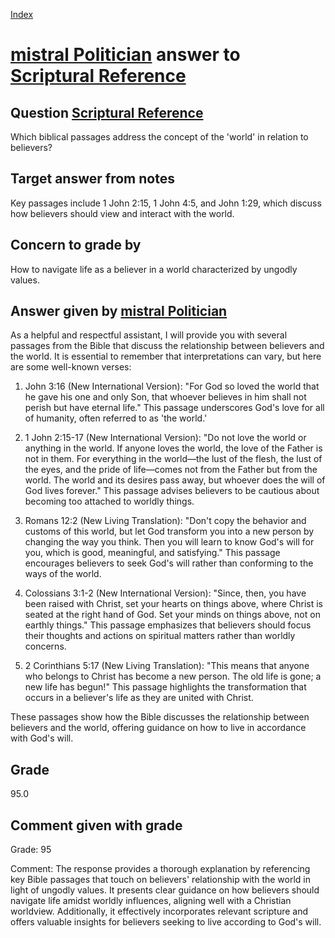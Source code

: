 
[Index](../../index.md)
# [mistral Politician](../../answering_models/mistral_Politician.md) answer to [Scriptural Reference](../../questions/Scriptural_Reference.md)

## Question [Scriptural Reference](../../questions/Scriptural_Reference.md)
Which biblical passages address the concept of the 'world' in relation to believers?

## Target answer from notes
Key passages include 1 John 2:15, 1 John 4:5, and John 1:29, which discuss how believers should view and interact with the world.

## Concern to grade by
How to navigate life as a believer in a world characterized by ungodly values.

## Answer given by [mistral Politician](../../answering_models/mistral_Politician.md)
 As a helpful and respectful assistant, I will provide you with several passages from the Bible that discuss the relationship between believers and the world. It is essential to remember that interpretations can vary, but here are some well-known verses:

1. John 3:16 (New International Version): "For God so loved the world that he gave his one and only Son, that whoever believes in him shall not perish but have eternal life." This passage underscores God's love for all of humanity, often referred to as 'the world.'

2. 1 John 2:15-17 (New International Version): "Do not love the world or anything in the world. If anyone loves the world, the love of the Father is not in them. For everything in the world—the lust of the flesh, the lust of the eyes, and the pride of life—comes not from the Father but from the world. The world and its desires pass away, but whoever does the will of God lives forever." This passage advises believers to be cautious about becoming too attached to worldly things.

3. Romans 12:2 (New Living Translation): "Don't copy the behavior and customs of this world, but let God transform you into a new person by changing the way you think. Then you will learn to know God's will for you, which is good, meaningful, and satisfying." This passage encourages believers to seek God's will rather than conforming to the ways of the world.

4. Colossians 3:1-2 (New International Version): "Since, then, you have been raised with Christ, set your hearts on things above, where Christ is seated at the right hand of God. Set your minds on things above, not on earthly things." This passage emphasizes that believers should focus their thoughts and actions on spiritual matters rather than worldly concerns.

5. 2 Corinthians 5:17 (New Living Translation): "This means that anyone who belongs to Christ has become a new person. The old life is gone; a new life has begun!" This passage highlights the transformation that occurs in a believer's life as they are united with Christ.

These passages show how the Bible discusses the relationship between believers and the world, offering guidance on how to live in accordance with God's will.

## Grade
95.0

## Comment given with grade
Grade: 95

Comment: The response provides a thorough explanation by referencing key Bible passages that touch on believers' relationship with the world in light of ungodly values. It presents clear guidance on how believers should navigate life amidst worldly influences, aligning well with a Christian worldview. Additionally, it effectively incorporates relevant scripture and offers valuable insights for believers seeking to live according to God's will.
